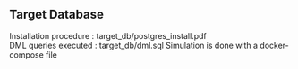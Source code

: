 ## Target Database
Installation procedure : target_db/postgres_install.pdf </br>
DML queries executed : target_db/dml.sql
Simulation is done with a docker-compose file </br>
